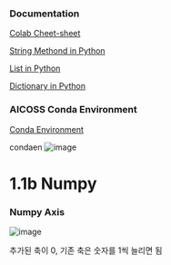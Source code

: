 ### Documentation

[Colab Cheet-sheet](https://colab.research.google.com/github/Tanu-N-Prabhu/Python/blob/master/Cheat_sheet_for_Google_Colab.ipynb)

[String Methond in Python](https://docs.python.org/3.7/library/stdtypes.html#string-methods)

[List in Python](https://docs.python.org/3.7/tutorial/datastructures.html#more-on-lists)

[Dictionary in Python](https://docs.python.org/2/library/stdtypes.html#dict)


### AICOSS Conda Environment

[Conda Environment](https://drive.google.com/file/d/15Yyu8-o-ftBz8fLSe3N4rAudNsoyPazt/view)

condaen
![image](https://github.com/sseinn/AICOSS---THU/assets/143159192/991a6768-ae62-4012-8dee-71b490d96bea)


# 1.1b Numpy

### Numpy Axis

![image](https://github.com/sseinn/AICOSS---THU/assets/143159192/a508824d-2b28-4c5c-8fad-d76b63bd7705)


추가된 축이 0, 기존 축은 숫자를 1씩 늘리면 됨
